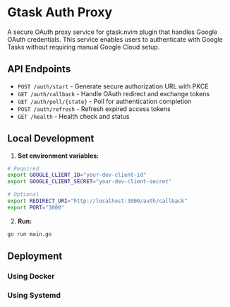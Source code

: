 # Gtask Auth Proxy

A secure OAuth proxy service for gtask.nvim plugin that handles Google OAuth credentials. This service enables users to authenticate with Google Tasks without requiring manual Google Cloud setup.

## API Endpoints

- `POST /auth/start` - Generate secure authorization URL with PKCE
- `GET /auth/callback` - Handle OAuth redirect and exchange tokens
- `GET /auth/poll/{state}` - Poll for authentication completion
- `POST /auth/refresh` - Refresh expired access tokens
- `GET /health` - Health check and status

## Local Development

1. **Set environment variables:**

```bash
# Required
export GOOGLE_CLIENT_ID="your-dev-client-id"
export GOOGLE_CLIENT_SECRET="your-dev-client-secret"

# Optional
export REDIRECT_URI="http://localhost:3000/auth/callback"
export PORT="3000"
```

2. **Run:**

```bash
go run main.go
```

## Deployment

### Using Docker

### Using Systemd
